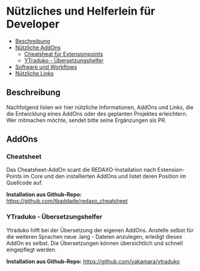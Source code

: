 # Nützliches und Helferlein für Developer

- [Beschreibung](#beschreibung)
- [Nützliche AddOns](#addons)
  - [Cheatsheat für Extensionpoints](#cheatsheet)
  - [YTraduko - Übersetzungshelfer](#ytraduko)
- [Software und Workflows](#)
- [Nützliche Links](#)

<a name="beschreibung"></a>
## Beschreibung

Nachfolgend listen wir hier nützliche Informationen, AddOns und Links, die die Entwicklung eines AddOns oder des geplanten Projektes erleichtern. Wer mitmachen möchte, sendet bitte seine Ergänzungen als PR. 

<a name="addons"></a>
## AddOns

<a name="addons"></a>
### Cheatsheet

Das Cheatsheet-AddOn scant die REDAXO-Installation nach Extension-Points im Core und den installierten AddOns und listet deren Position im Quellcode auf. 

**Installation aus Github-Repo:** https://github.com/tbaddade/redaxo_cheatsheet

<a name="ytraduko"></a>
### YTraduko - Übersetzungshelfer 

Ytraduko hilft bei der Übersetzung der eigenen AddOns. Anstelle selbst für die weiteren Sprachen neue .lang - Dateien anzulegen, erledigt dieses AddOn es selbst. Die Übersetzungen können übersichtlich und schnell eingepflegt werden. 

**Installation aus Github-Repo:** https://github.com/yakamara/ytraduko
